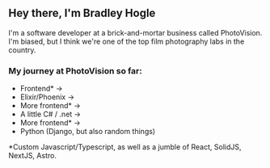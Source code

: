 ## Hey there, I'm Bradley Hogle

I'm a software developer at a brick-and-mortar business called PhotoVision. I'm biased, but I think we're one of the top film photography labs in the country.

### My journey at PhotoVision so far:
- Frontend* ->
- Elixir/Phoenix ->
- More frontend* ->
- A little C# / .net ->
- More frontend* ->
- Python (Django, but also random things)


*Custom Javascript/Typescript, as well as a jumble of React, SolidJS, NextJS, Astro.
